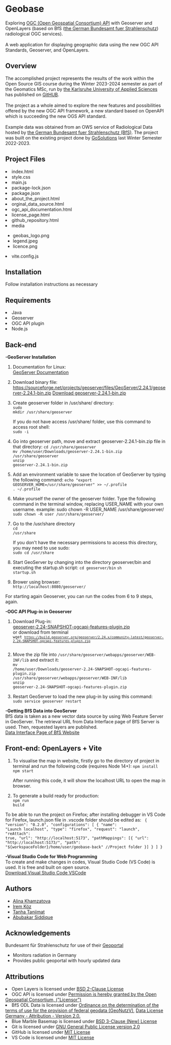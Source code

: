 # Geobase
Exploring <a href="https://ogcapi.ogc.org/">OGC (Open Geospatial Consortium) API</a> with Geoserver and OpenLayers (based on BfS (<a href="https://www.imis.bfs.de/geoportal/">the German Bundesamt fuer Strahlenschutz</a>) radiological OGC services). <br> <br>
A web application for displaying geographic data using the new OGC API Standards, Geoserver, and OpenLayers.<br>
## Overview
<p>
The accomplished project represents the results of the work within the Open Source GIS course during the Winter 2023-2024 semester as part of the Geomatics MSc, run by <a href="https://www.h-ka.de/">the Karlsruhe University of Applied Sciences</a> has published on <a href="https://github.com/HsKA-OSGIS/geobase-back">GitHUB</a>. <br> <br> The project as a whole aimed to explore the new features and possibilities offered by the new OGC API framework, a new standard based on OpenAPI which is succeeding the new OGS API standard.<br> <br>
        Example data was obtained from an OWS service of Radiological Data hosted by <a href="https://www.imis.bfs.de/geoportal/">the German Bundesamt fuer Strahlenschutz (BfS)</a>. The project was built on the existing project done by <a href="https://github.com/HsKA-OSGIS-archive/GOSolutions/">GoSolutions</a> last Winter Semester 2022-2023. 

## Project Files

  <li>index.html</li>
  <li>style.css</li>
  <li>main.js</li>
  <li>package-lock.json</li>
  <li>package.json</li>
  <li>about_the_project.html</li>
  <li>orginal_data_source.html</li>
  <li>ogc_api_documentation.html</li>
  <li>license_page.html</li>
  <li>github_repository.html</li>
  <li>media</li>
 <ul>
  <li>geobas_logo.png</li>
  <li>legend.jpeg</li>
  <li>licence.png</li>
  </ul>
  <li>vite.config.js</li>


## Installation 
Follow installation instructions as necessary

## Requirements 

  <li>Java</li>
  <li>Geoserver</li>
  <li>OGC API plugin</li>
  <li>Node.js</li>

## Back-end
<b> -GeoServer Installation </b>
1. Documentation for Linux: <br>
    <a href="https://docs.geoserver.org/stable/en/user/installation/linux.html">GeoServer Documentation</a>
 
2. Download binary file:<br>
   https://sourceforge.net/projects/geoserver/files/GeoServer/2.24.1/geoserver-2.24.1-bin.zip
   <a href="https://sourceforge.net/projects/geoserver/files/GeoServer/2.24.1/geoserver-2.24.1-bin.zip">Download geoserver-2.24.1-bin.zip</a>

4. Create geoserver folder in /usr/share/ directory:<br>
    <code>sudo mkdir /usr/share/geoserver</code>

   If you do not have access /usr/share/ folder, use this command to access root shell:<br>
    <code>sudo -i</code>

5. Go into geoserver path, move and extract geoserver-2.24.1-bin.zip file in that directory:
    <code>cd /usr/share/geoserver</code> <br>
    <code>mv /home/user/Downloads/geoserver-2.24.1-bin.zip /usr/share/geoserver</code><br>
    <code>unzip geoserver-2.24.1-bin.zip</code><br>

6. Add an environment variable to save the location of GeoServer by typing the following command:
    <code>echo "export GEOSERVER_HOME=/usr/share/geoserver" >> ~/.profile</code> <br>
    <code>. ~/.profile</code> <br>

7. Make yourself the owner of the geoserver folder. Type the following command in the terminal window, replacing USER_NAME with your own username.
example: sudo chown -R USER_NAME /usr/share/geoserver/ <br>
    <code>sudo chown -R user /usr/share/geoserver/</code>
 
9. Go to the /usr/share directory <br>
    <code>cd /usr/share</code>
    
    If you don't have the necessary permissions to access this directory, you may need to use sudo: <br>
    <code>sudo cd /usr/share</code>
 
10. Start GeoServer by changing into the directory geoserver/bin and executing the startup.sh script:
    <code>cd geoserver/bin</code>
    <code>sh startup.sh</code>
 
11. Brower using browser:<br>
    <code>http://localhost:8080/geoserver/</code>

For starting again Geoserver, you can run the codes from 6 to 9 steps, again.

<b> -OGC API Plug-in in Geoserver </b>

1. Download Plug-in:<br>
   <a href="https://build.geoserver.org/geoserver/2.24.x/community-latest/geoserver-2.24-SNAPSHOT-ogcapi-features-plugin.zip">geoserver-2.24-SNAPSHOT-ogcapi-features-plugin.zip</a> <br>
   or download from terminal <br>
   <code>wget <code>https://build.geoserver.org/geoserver/2.24.x/community-latest/geoserver-2.24-SNAPSHOT-ogcapi-features-plugin.zip </code> </code>
   
2. Move the zip file into <code>/usr/share/geoserver/webapps/geoserver/WEB-INF/lib</code> and extract it: <br>
 <code>mv /home/user/Downloads/geoserver-2.24-SNAPSHOT-ogcapi-features-plugin.zip /usr/share/geoserver/webapps/geoserver/WEB-INF/lib </code> <br>
 <code>unzip geoserver-2.24-SNAPSHOT-ogcapi-features-plugin.zip</code><br>
 
3. Restart GeoServer to load the new plug-in by using this command: <br>
  <code>sudo service geoserver restart </code>
  
<b> -Getting BfS Data into GeoServer </b> <br>
BfS data is taken as a new vector data source by using Web Feature Server in GeoServer. The retrieval URL from Data Interface page of BfS Server is used. Then, requested layers are published. <br>
 <a href="https://odlinfo.bfs.de/ODL/EN/service/data-interface/data-interface_node.html">Data Interface Page of BfS Website</a>

## Front-end: OpenLayers + Vite
1. To visualise the map in website, firstly go to the directory of project in terminal and run the following code (requires Node 14+):
   <code>npm install</code><br>
   <code>npm start</code><br>

   After running this code, it will show the localhost URL to open the map in browser.

2. To generate a build ready for production: <br>
   <code>npm run build</code><br>

To be able to run the project on Firefox; after installing debugger in VS Code for Firefox, launch.json file in .vscode folder should be edited as:
<code>
  {
    "version": "0.2.0",
    "configurations": [
        {
        "name": "Launch localhost",
        "type": "firefox",
        "request": "launch",
        "reAttach": true,
        "url": "http://localhost:5173",
            "pathMappings": [{
            "url": "http://localhost:5173/",
            "path": "${workspaceFolder}/home/user/geobase-back" //Project folder 
            }]
        }
    ]
  }
</code>

<b> -Visual Studio Code for Web Programming  </b> <br>
To create and make changes in codes, Visual Studio Code (VS Code) is used. It is free and built on open source. <br>
        <a href="https://code.visualstudio.com/download">Download Visual Studio Code VSCode</a>

## Authors

- [Alina Khamzatova](https://github.com/alina-khamzatova)
- [Irem Köz](https://github.com/iremkoz)
- [Tanha Tanjimat](https://github.com/tanhatanjimat)
- [Abubakar Siddique](https://github.com/absmizi)

## Acknowledgements

Bundesamt für Strahlenschutz for use of their [Geoportal](https://www.imis.bfs.de/geoportal/)

- Monitors radiation in Germany
- Provides public geoportal with hourly updated data

## Attributions

<li>Open Layers is licensed under <a href="https://opensource.org/licenses/BSD-2-Clause">BSD 2-Clause License</a></li>
<li>OGC API is licensed under <a href="https://github.com/opengeospatial/ogcapi-features/blob/master/LICENSE">Permission is hereby granted by the Open Geospatial Consortium, ("Licensor")</a></li>  
<li>BfS ODL Data is licensed under <a href="http://www.gesetze-im-internet.de/geonutzv/eingangsformel.html">Ordinance on the determination of the terms of use for the provision of federal geodata (GeoNutzV)</a>, <a href="https://www.govdata.de/dl-de/by-2-0">Data License Germany - Attribution - Version 2.0.</a> </li> 
<li>Blue Marble Basemap is licensed under <a href="https://opensource.org/licenses/BSD-3-Clause">BSD 3-Clause (New) License </a> </li>
<li>Git is licensed under <a href="https://git-scm.com/about">GNU General Public License version 2.0</a></li> 
<li>GitHub is licensed under <a href="https://docs.github.com/en/repositories/managing-your-repositorys-settings-and-features/customizing-your-repository/licensing-a-repository">MIT License</a></li>
<li>VS Code is licensed under <a href="https://code.visualstudio.com/docs/supporting/FAQ">MIT License</a></li>

